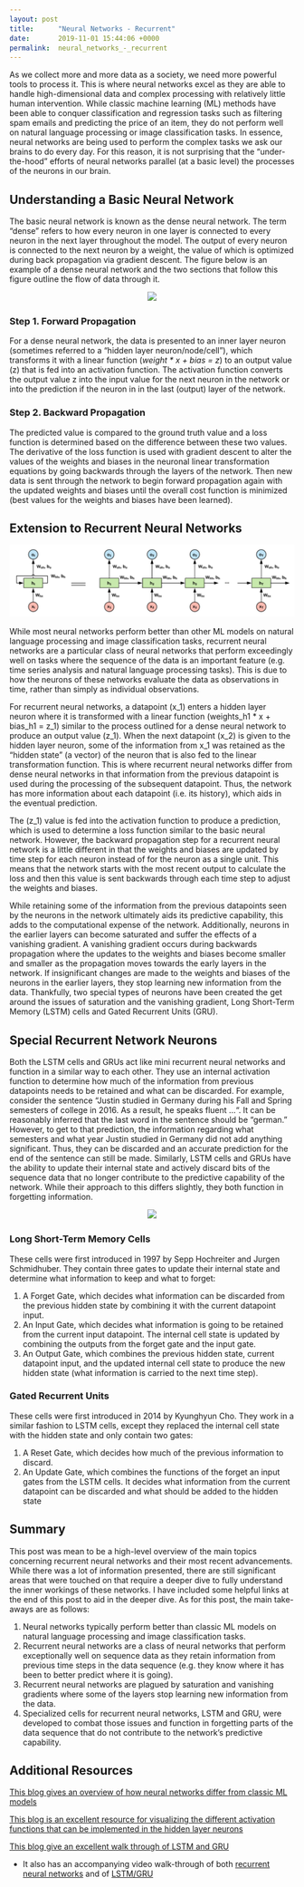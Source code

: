 ```yaml
---
layout: post
title:      "Neural Networks - Recurrent"
date:       2019-11-01 15:44:06 +0000
permalink:  neural_networks_-_recurrent
---
```



As we collect more and more data as a society, we need more powerful tools to process it. This is where neural networks excel as they are able to handle high-dimensional data and complex processing with relatively little human intervention. While classic machine learning (ML) methods have been able to conquer classification and regression tasks such as filtering spam emails and predicting the price of an item, they do not perform well on natural language processing or image classification tasks. In essence, neural networks are being used to perform the complex tasks we ask our brains to do every day. For this reason, it is not surprising that the “under-the-hood” efforts of neural networks parallel (at a basic level) the processes of the neurons in our brain.

## Understanding a Basic Neural Network

The basic neural network is known as the dense neural network. The term “dense” refers to how every neuron in one layer is connected to every neuron in the next layer throughout the model. The output of every neuron is connected to the next neuron by a weight, the value of which is optimized during back propagation via gradient descent. The figure below is an example of a dense neural network and the two sections that follow this figure outline the flow of data through it.

<p align="center">
<img src="https://www.i2tutorials.com/wp-content/uploads/2019/09/Deep-learning-40-i2tutorials.png">
</p>

### Step 1. Forward Propagation

For a dense neural network, the data is presented to an inner layer neuron (sometimes referred to a “hidden layer neuron/node/cell”), which transforms it with a linear function (_weight * x + bias = z_) to an output value (z) that is fed into an activation function. The activation function converts the output value z into the input value for the next neuron in the network or into the prediction if the neuron in in the last (output) layer of the network.

### Step 2. Backward Propagation

The predicted value is compared to the ground truth value and a loss function is determined based on the difference between these two values. The derivative of the loss function is used with gradient descent to alter the values of the weights and biases in the neuronal linear transformation equations by going backwards through the layers of the network. Then new data is sent through the network to begin forward propagation again with the updated weights and biases until the overall cost function is minimized (best values for the weights and biases have been learned).

## Extension to Recurrent Neural Networks

<p align="center">
<img src="https://raw.githubusercontent.com/kpokrass/review/master/self_review/rnn_schematic.png">
</p>

While most neural networks perform better than other ML models on natural language processing and image classification tasks, recurrent neural networks are a particular class of neural networks that perform exceedingly well on tasks where the sequence of the data is an important feature (e.g. time series analysis and natural language processing tasks). This is due to how the neurons of these networks evaluate the data as observations in time, rather than simply as individual observations.

For recurrent neural networks, a datapoint (x_1) enters a hidden layer neuron where it is transformed with a linear function (weights_h1 * x + bias_h1 = z_1) similar to the process outlined for a dense neural network to produce an output value (z_1). When the next datapoint (x_2) is given to the hidden layer neuron, some of the information from x_1 was retained as the “hidden state” (a vector) of the neuron that is also fed to the linear transformation function. This is where recurrent neural networks differ from dense neural networks in that information from the previous datapoint is used during the processing of the subsequent datapoint. Thus, the network has more information about each datapoint (i.e. its history), which aids in the eventual prediction. 

The (z_1) value is fed into the activation function to produce a prediction, which is used to determine a loss function similar to the basic neural network. However, the backward propagation step for a recurrent neural network is a little different in that the weights and biases are updated by time step for each neuron instead of for the neuron as a single unit. This means that the network starts with the most recent output to calculate the loss and then this value is sent backwards through each time step to adjust the weights and biases.

While retaining some of the information from the previous datapoints seen by the neurons in the network ultimately aids its predictive capability, this adds to the computational expense of the network. Additionally, neurons in the earlier layers can become saturated and suffer the effects of a vanishing gradient. A vanishing gradient occurs during backwards propagation where the updates to the weights and biases become smaller and smaller as the propagation moves towards the early layers in the network. If insignificant changes are made to the weights and biases of the neurons in the earlier layers, they stop learning new information from the data. Thankfully, two special types of neurons have been created the get around the issues of saturation and the vanishing gradient, Long Short-Term Memory (LSTM) cells and Gated Recurrent Units (GRU).

## Special Recurrent Network Neurons

Both the LSTM cells and GRUs act like mini recurrent neural networks and function in a similar way to each other. They use an internal activation function to determine how much of the information from previous datapoints needs to be retained and what can be discarded. For example, consider the sentence “Justin studied in Germany during his Fall and Spring semesters of college in 2016. As a result, he speaks fluent …“. It can be reasonably inferred that the last word in the sentence should be “german.” However, to get to that prediction, the information regarding what semesters and what year Justin studied in Germany did not add anything significant. Thus, they can be discarded and an accurate prediction for the end of the sentence can still be made. Similarly, LSTM cells and GRUs have the ability to update their internal state and actively discard bits of the sequence data that no longer contribute to the predictive capability of the network. While their approach to this differs slightly, they both function in forgetting information.

<p align="center">
<img src="https://miro.medium.com/max/3032/1*yBXV9o5q7L_CvY7quJt3WQ.png" width="600">
</p>

### Long Short-Term Memory Cells 

These cells were first introduced in 1997 by Sepp Hochreiter and Jurgen Schmidhuber. They contain three gates to update their internal state and determine what information to keep and what to forget:
1.	A Forget Gate, which decides what information can be discarded from the previous hidden state by combining it with the current datapoint input.
2.	An Input Gate, which decides what information is going to be retained from the current input datapoint. The internal cell state is updated by combining the outputs from the forget gate and the input gate.
3.	An Output Gate, which combines the previous hidden state, current datapoint input, and the updated internal cell state to produce the new hidden state (what information is carried to the next time step).

### Gated Recurrent Units

These cells were first introduced in 2014 by Kyunghyun Cho. They work in a similar fashion to LSTM cells, except they replaced the internal cell state with the hidden state and only contain two gates:
1.	A Reset Gate, which decides how much of the previous information to discard.
2.	An Update Gate, which combines the functions of the forget an input gates from the LSTM cells. It decides what information from the current datapoint can be discarded and what should be added to the hidden state

## Summary

This post was mean to be a high-level overview of the main topics concerning recurrent neural networks and their most recent advancements. While there was a lot of information presented, there are still significant areas that were touched on that require a deeper dive to fully understand the inner workings of these networks. I have included some helpful links at the end of this post to aid in the deeper dive. As for this post, the main take-aways are as follows:
1.	Neural networks typically perform better than classic ML models on natural language processing and image classification tasks.
2.	Recurrent neural networks are a class of neural networks that perform exceptionally well on sequence data as they retain information from previous time steps in the data sequence (e.g. they know where it has been to better predict where it is going).
3.	Recurrent neural networks are plagued by saturation and vanishing gradients where some of the layers stop learning new information from the data.
4.	Specialized cells for recurrent neural networks, LSTM and GRU, were developed to combat those issues and function in forgetting parts of the data sequence that do not contribute to the network’s predictive capability.

## Additional Resources

[This blog gives an overview of how neural networks differ from classic ML models](https://towardsdatascience.com/deep-learning-vs-classical-machine-learning-9a42c6d48aa)

[This blog is an excellent resource for visualizing the different activation functions that can be implemented in the hidden layer neurons](https://dashee87.github.io/deep%20learning/visualising-activation-functions-in-neural-networks/)

[This blog give an excellent walk through of LSTM and GRU](https://towardsdatascience.com/illustrated-guide-to-lstms-and-gru-s-a-step-by-step-explanation-44e9eb85bf21)

* It also has an accompanying video walk-through of both [recurrent neural networks](https://www.youtube.com/watch?v=LHXXI4-IEns)  and of [LSTM/GRU](https://www.youtube.com/watch?v=8HyCNIVRbSU)

